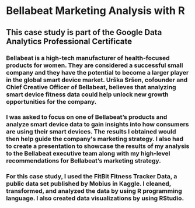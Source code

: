 # Bellabeat Marketing Analysis with R
## This case study is part of the Google Data Analytics Professional Certificate

### Bellabeat is a high-tech manufacturer of health-focused products for women. They are considered a successful small company and they have the potential to become a larger player in the global smart device market. Urška Sršen, cofounder and Chief Creative Officer of Bellabeat, believes that analyzing smart device fitness data could help unlock new growth opportunities for the company. 

### I was asked to focus on one of Bellabeat’s products and analyze smart device data to gain insights into how consumers are using their smart devices. The results I obtained would then help guide the company's marketing strategy. I also had to create a presentation to showcase the results of my analysis to the Bellabeat executive team along with my high-level recommendations for Bellabeat’s marketing strategy.

### For this case study, I used the FitBit Fitness Tracker Data, a public data set published by Mobius in Kaggle. I cleaned, transformed, and analyzed the data by using R programming language. I also created data visualizations by using RStudio. 
